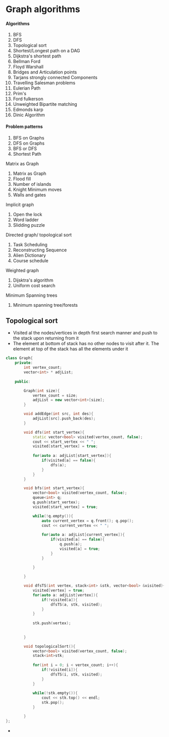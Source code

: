 # Graph algorithms

#### Algorithms

1. BFS
2. DFS
3. Topological sort
4. Shortest/Longest path on a DAG
5. Dijkstra's shortest path
6. Bellman Ford 
7. Floyd Warshall
8. Bridges and Articulation points
9. Tarjans strongly connected Components
10. Travelling Salesman problems
11. Eulerian Path
12. Prim's 
13. Ford fulkerson
14. Unweighted Bipartite matching
15. Edmonds karp
16. Dinic Algorithm

#### Problem patterns

1. BFS on Graphs
2. DFS on Graphs
3. BFS or DFS
4. Shortest Path

Matrix as Graph

1. Matrix as Graph
2. Flood fill
3. Number of islands
4. Knight Minimum moves
5. Walls and gates

Implicit graph

1. Open the lock
2. Word ladder
3. Slidding puzzle

Directed graph/ topological sort

1. Task Scheduling 
2. Reconstructing Sequence 
3. Alien Dictionary 
4. Course schedule

Weighted graph

1. Dijsktra's algorithm 
2. Uniform cost search

Minimum Spanning trees

1. Minimum spanning tree/forests



 

## Topological sort

* Visited al the nodes/vertices in depth first search manner and push to the stack upon returning from it
* The element at bottom of stack has no other nodes to visit after it. The element at top of the stack has all the elements under it 

```cpp
class Graph{
    private:
        int vertex_count; 
        vector<int> * adjList;
        
    public:

        Graph(int size){
            vertex_count = size; 
            adjList = new vector<int>[size]; 
        }

        void addEdge(int src, int des){
            adjList[src].push_back(des); 
        }

        void dfs(int start_vertex){
            static vector<bool> visited(vertex_count, false); 
            cout << start_vertex << " "; 
            visited[start_vertex] = true; 
           
            for(auto a: adjList[start_vertex]){
                if(visited[a] == false){
                    dfs(a); 
                }
            }
        }

        void bfs(int start_vertex){
            vector<bool> visited(vertex_count, false); 
            queue<int> q; 
            q.push(start_vertex);
            visited[start_vertex] = true; 

            while(!q.empty()){
                auto current_vertex = q.front(); q.pop();
                cout << current_vertex << " "; 
                
                for(auto a: adjList[current_vertex]){
                    if(visited[a] == false){
                        q.push(a); 
                        visited[a] = true; 
                    }
                }
                
            }

        }

        void dfsTS(int vertex, stack<int> &stk, vector<bool> &visited){
            visited[vertex] = true; 
            for(auto a: adjList[vertex]){
                if(!visited[a]){
                    dfsTS(a, stk, visited);
                } 
            }
            
            stk.push(vertex); 
            
            
        }

        void topologicalSort(){
            vector<bool> visited(vertex_count, false);   
            stack<int>stk; 
            
            for(int i = 0; i < vertex_count; i++){
                if(!visited[i]){
                    dfsTS(i, stk, visited); 
                }
            }
            
            while(!stk.empty()){
                cout << stk.top() << endl; 
                stk.pop(); 
            }

        }
};

```



* 